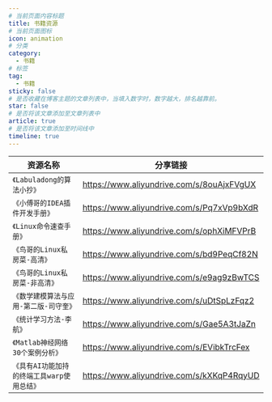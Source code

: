 ```yaml
---
# 当前页面内容标题
title: 书籍资源
# 当前页面图标
icon: animation
# 分类
category:
  - 书籍
# 标签
tag:
  - 书籍
sticky: false
# 是否收藏在博客主题的文章列表中，当填入数字时，数字越大，排名越靠前。
star: false
# 是否将该文章添加至文章列表中
article: true
# 是否将该文章添加至时间线中
timeline: true
---
```


| 资源名称                                   | 分享链接                                  |
| ------------------------------------------ | ----------------------------------------- |
| `《Labuladong的算法小抄》`                 | https://www.aliyundrive.com/s/8ouAjxFVgUX |
| `《小傅哥的IDEA插件开发手册》`             | https://www.aliyundrive.com/s/Pq7xVp9bXdR |
| `《Linux命令速查手册》`                    | https://www.aliyundrive.com/s/ophXiMFVPrB |
| `《鸟哥的Linux私房菜-高清》`               | https://www.aliyundrive.com/s/bd9PeqCf82N |
| `《鸟哥的Linux私房菜-非高清》`             | https://www.aliyundrive.com/s/e9ag9zBwTCS |
| `《数学建模算法与应用-第二版-司守奎》`     | https://www.aliyundrive.com/s/uDtSpLzFqz2 |
| `《统计学习方法-李航》`                    | https://www.aliyundrive.com/s/Gae5A3tJaZn |
| `《Matlab神经网络30个案例分析》`           | https://www.aliyundrive.com/s/EVibkTrcFex |
| `《具有AI功能加持的终端工具warp使用总结》` | https://www.aliyundrive.com/s/kXKqP4RqyUD |
